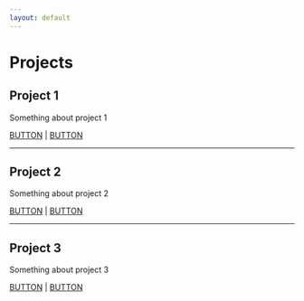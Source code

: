 ```yaml
---
layout: default
---
```


<h1>Projects</h1>

<h2>Project 1</h2>

Something about project 1

<a class="button-blank" href="#">BUTTON</a>  |  <a class="button-blank" href="#">BUTTON</a>

<hr>

<h2>Project 2</h2>

Something about project 2

<a class="button-blank" href="#">BUTTON</a>  |  <a class="button-blank" href="#">BUTTON</a>

<hr>

<h2>Project 3</h2>

Something about project 3

<a class="button-blank" href="#">BUTTON</a>  |  <a class="button-blank" href="#">BUTTON</a>

